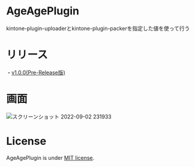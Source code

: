 # AgeAgePlugin

kintone-plugin-uploaderとkintone-plugin-packerを指定した値を使って行う

# リリース

・[v1.0.0(Pre-Release版)](https://github.com/nishikawa-r/AgeAgePlugin/releases)

# 画面

![スクリーンショット 2022-09-02 231933](https://github.com/nishikawa-r/TestApplication/blob/main/View0905.png)

# License

AgeAgePlugin is under [MIT license](https://en.wikipedia.org/wiki/MIT_License).
